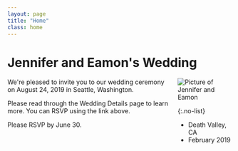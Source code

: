```yaml
---
layout: page
title: "Home"
class: home
---
```

<head>
  <!-- Global site tag (gtag.js) - Google Analytics -->
  <script async src="https://www.googletagmanager.com/gtag/js?id=UA-140670048-1"></script>
  <script>
    window.dataLayer = window.dataLayer || [];
    function gtag(){dataLayer.push(arguments);}
    gtag('js', new Date());

    gtag('config', 'UA-140670048-1');
  </script>
</head>

# Jennifer and Eamon's Wedding

<div class="columns" markdown="1">

<div class="intro" markdown="1">
We're pleased to invite you to our wedding ceremony on August 24, 2019 in Seattle, Washington.

Please read through the Wedding Details page to learn more. You can RSVP using the link above.

Please RSVP by June 30.
</div>

<div class="me" markdown="1">
<img src="{{ '/images/death_valley.jpg' | absolute_url }}" alt="Picture of Jennifer and Eamon">

{:.no-list}

* Death Valley, CA
* February 2019
</div>
